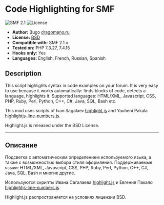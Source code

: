 # Code Highlighting for SMF
![SMF 2.1](https://img.shields.io/badge/SMF-2.1-blue.svg?style=flat&color=ed6033)
![License](https://img.shields.io/github/license/dragomano/code-highlighting)

* **Author:** Bugo [dragomano.ru](https://dragomano.ru/mods/code-highlighting)
* **License:** [BSD](https://github.com/dragomano/Code-Highlighting/blob/master/LICENSE)
* **Compatible with:** SMF 2.1.x
* **Tested on:** PHP 7.3.27, 7.4.15
* **Hooks only:** Yes
* **Languages:** English, French, Russian, Spanish

## Description
This script highlights syntax in code examples on your forum.
It is very easy to use because it works automatically: finds blocks of code, detects a language, highlights it.
Supported languages: HTML/XML, Javascript, CSS, PHP, Ruby, Perl, Python, C++, C#, Java, SQL, Bash etc.

This mod uses scripts of Ivan Sagalaev [highlight.js](https://highlightjs.org) and Yauheni Pakala [highlightjs-line-numbers.js](https://github.com/wcoder/highlightjs-line-numbers.js).

Highlight.js is released under the BSD License.

------

## Описание
Подсветка с автоматическим определением используемого языка, а также с возможностью выбора стиля оформления.
Поддерживаемые языки: HTML/XML, Javascript, CSS, PHP, Ruby, Perl, Python, C++, C#, Java, SQL, Bash и многие другие.

Используются скрипты Ивана Сагалаева [highlight.js](https://highlightjs.org) и Евгения Пакало [highlightjs-line-numbers.js](https://github.com/wcoder/highlightjs-line-numbers.js).

Highlight.js распространяется на условиях лицензии BSD.